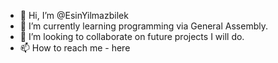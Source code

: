- 👋 Hi, I’m @EsinYilmazbilek
- 🌱 I’m currently learning programming via General Assembly.
- 💞️ I’m looking to collaborate on future projects I will do.
- 📫 How to reach me - here 

<!---
EsinYilmazbilek/EsinYilmazbilek is a ✨ special ✨ repository because its `README.md` (this file) appears on your GitHub profile.
You can click the Preview link to take a look at your changes.
--->
